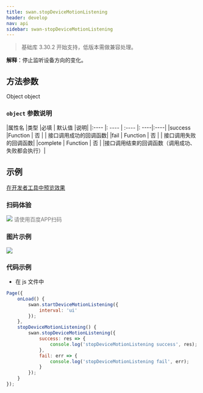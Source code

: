 ```yaml
---
title: swan.stopDeviceMotionListening
header: develop
nav: api
sidebar: swan-stopDeviceMotionListening
---
```


 

> 基础库 3.30.2 开始支持，低版本需做兼容处理。  

**解释**：停止监听设备方向的变化。

 
## 方法参数 

Object object

###  `object` 参数说明  

|属性名 |类型  |必填 | 默认值 |说明|
|:---- |: ---- | :---- |: ----|:----|
|success |Function  |  否 | |  接口调用成功的回调函数|
|fail  |  Function |   否 | |  接口调用失败的回调函数|
|complete |   Function |   否  | |接口调用结束的回调函数（调用成功、失败都会执行）|
## 示例

<a href="swanide://fragment/23ea056d902c300fbb5fa59b7dcd2ef31569483021022" title="在开发者工具中预览效果" target="_self">在开发者工具中预览效果</a>


### 扫码体验

<div class='scan-code-container'>
    <img src="https://b.bdstatic.com/miniapp/assets/images/doc_demo/fragment_deviceMotion.png" class="demo-qrcode-image" />
    <font color=#777 12px>请使用百度APP扫码</font>
</div>




### 图片示例
<div class="m-doc-custom-examples">
    <div class="m-doc-custom-examples-correct">
        <img src="https://b.bdstatic.com/miniapp/images/stopDeviceMotionListening.gif">
    </div>
    <div class="m-doc-custom-examples-correct">
        <img src=" ">
    </div>
    <div class="m-doc-custom-examples-correct">
        <img src=" ">
    </div>     
</div>

###  代码示例 



* 在 js 文件中

```js
Page({
    onLoad() {
        swan.startDeviceMotionListening({
            interval: 'ui'
        });
    },
    stopDeviceMotionListening() {
        swan.stopDeviceMotionListening({
            success: res => {
                console.log('stopDeviceMotionListening success', res);
            },
            fail: err => {
                console.log('stopDeviceMotionListening fail', err);
            }
        });
    }
});
```